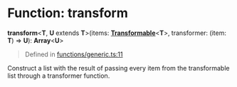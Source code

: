 # Function: transform

**transform**&lt;**T**, **U** extends **T**>(items: [**Transformable**](functions/generic.ts)&lt;**T**>, transformer: (item: **T**) => **U**): **Array**&lt;**U**>

> Defined in [functions/generic.ts:11](functions/generic.ts:L11)

Construct a list with the result of passing every item from the transformable
list through a transformer function.
